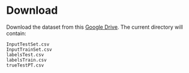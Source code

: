 # Download

Download the dataset from this [Google Drive](https://drive.google.com/drive/folders/1gMkKUkJueRlsXitdUuafLWCGVwAOua4_?usp=sharing). The current directory will contain:

```
InputTestSet.csv
InputTrainSet.csv
labelsTest.csv
labelsTrain.csv
trueTestPT.csv
```


